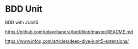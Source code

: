 # BDD Unit

BDD with JUnit5

https://github.com/udaychandra/bdd/blob/master/README.md

https://www.infoq.com/articles/deep-dive-junit5-extensions/